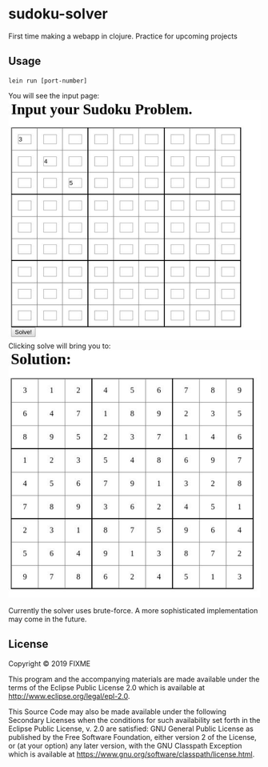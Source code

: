 # sudoku-solver

First time making a webapp in clojure.
Practice for upcoming projects

## Usage

```
lein run [port-number]
```
You will see the input page:  
![Input page](./img/input_demo.jpg)  
Clicking solve will bring you to:  
![Output page](./img/output_demo.jpg)  

Currently the solver uses brute-force. A more sophisticated implementation may come in the future.
## License

Copyright © 2019 FIXME

This program and the accompanying materials are made available under the
terms of the Eclipse Public License 2.0 which is available at
http://www.eclipse.org/legal/epl-2.0.

This Source Code may also be made available under the following Secondary
Licenses when the conditions for such availability set forth in the Eclipse
Public License, v. 2.0 are satisfied: GNU General Public License as published by
the Free Software Foundation, either version 2 of the License, or (at your
option) any later version, with the GNU Classpath Exception which is available
at https://www.gnu.org/software/classpath/license.html.
